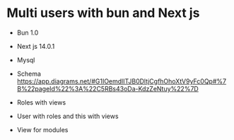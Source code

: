 # Multi users with bun and Next js
- Bun 1.0
- Next js 14.0.1
- Mysql

- Schema
  https://app.diagrams.net/#G1IOemdlITJB0DltjCgfhOhoXtV9yFc0Qp#%7B%22pageId%22%3A%22C5RBs43oDa-KdzZeNtuy%22%7D

- Roles with views
- User with roles and this with views
- View for modules
